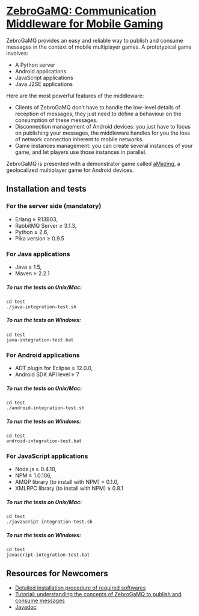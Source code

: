 [ZebroGaMQ: Communication Middleware for Mobile Gaming](http://www.totem-games.org/?q=Communication%20Middleware)
================================

ZebroGaMQ provides an easy and reliable way to 
publish and consume messages in the context of mobile multiplayer games. 
A prototypical game involves:

* A Python server
* Android applications
* JavaScript applications
* Java J2SE applications

Here are the most powerful features of the middleware:

* Clients of ZebroGaMQ don’t have to handle the low-level details of reception
  of messages, they just need to define a behaviour on the consumption of these messages.
* Disconnection management of Android devices: you just have to focus on publishing your 
  messages, the middleware handles for you the loss of network connection inherent 
  to mobile networks.
* Game instances management: you can create several instances of your game, and let players
  use those instances in parallel.

ZebroGaMQ is presented with a demonstrator game called [aMazing](http://www.totem-games.org/?q=aMazing),
a geolocalized multiplayer game for Android devices.

Installation and tests
----------------------

### For the server side (mandatory)
* Erlang ≥ R13B03,
* RabbitMQ Server ≥ 3.1.3,
* Python ≥ 2.6,
* Pika version ≥ 0.9.5

### For Java applications
* Java ≥ 1.5,
* Maven ≥ 2.2.1

##### To run the tests on Unix/Mac:

    cd test
    ./java-integration-test.sh


##### To run the tests on Windows:

    cd test
    java-integration-test.bat


### For Android applications
* ADT plugin for Eclipse ≥ 12.0.0,
* Android SDK API level ≥ 7

##### To run the tests on Unix/Mac:

    cd test
    ./android-integration-test.sh


##### To run the tests on Windows:

    cd test
    android-integration-test.bat


### For JavaScript applications
* Node.js ≥ 0.4.10,
* NPM ≥ 1.0.106,
* AMQP library (to install with NPM) = 0.1.0,
* XMLRPC library (to install with NPM) ≥ 0.8.1

##### To run the tests on Unix/Mac:

    cd test
    ./javascript-integration-test.sh


##### To run the tests on Windows:

    cd test
    javascript-integration-test.bat

Resources for Newcomers
-----------------------
* [Detailed installation procedure of required softwares](http://simatic.github.com/ZebroGaMQ/doc/detailed_installation.html)
* [Tutorial: understanding the concepts of ZebroGaMQ to publish and consume messages](http://simatic.github.com/ZebroGaMQ/doc/tutorial.html)
* [Javadoc](http://simatic.github.com/ZebroGaMQ/doc/javadoc/index.html)